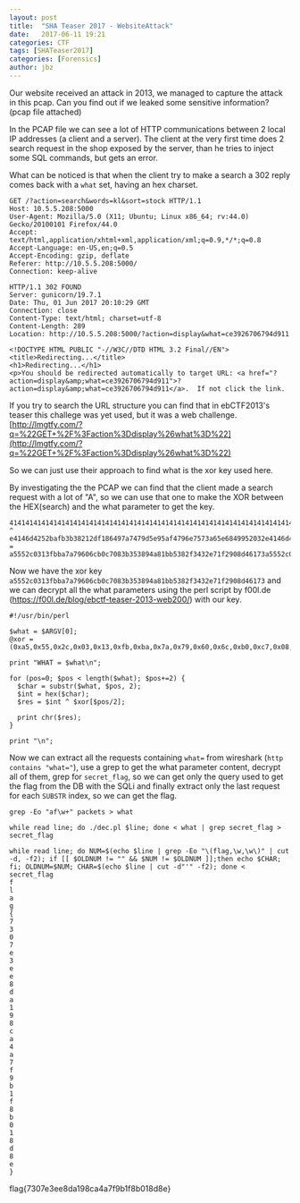 ```yaml
---
layout: post
title:  "SHA Teaser 2017 - WebsiteAttack"
date:   2017-06-11 19:21
categories: CTF
tags: [SHATeaser2017]
categories: [Forensics]
author: jbz
---
```

Our website received an attack in 2013, we managed to capture the attack in this pcap. Can you find out if we leaked some sensitive information? (pcap file attached)


In the PCAP file we can see a lot of HTTP communications between 2 local IP addresses (a client and a server).
The client at the very first time does 2 search request in the shop exposed by the server, than he tries to inject some SQL commands, but gets an error.



What can be noticed is that when the client try to make a search a 302 reply comes back with a `what` set, having an hex charset.


```
GET /?action=search&words=kl&sort=stock HTTP/1.1
Host: 10.5.5.208:5000
User-Agent: Mozilla/5.0 (X11; Ubuntu; Linux x86_64; rv:44.0) Gecko/20100101 Firefox/44.0
Accept: text/html,application/xhtml+xml,application/xml;q=0.9,*/*;q=0.8
Accept-Language: en-US,en;q=0.5
Accept-Encoding: gzip, deflate
Referer: http://10.5.5.208:5000/
Connection: keep-alive

HTTP/1.1 302 FOUND
Server: gunicorn/19.7.1
Date: Thu, 01 Jun 2017 20:10:29 GMT
Connection: close
Content-Type: text/html; charset=utf-8
Content-Length: 289
Location: http://10.5.5.208:5000/?action=display&what=ce3926706794d911

<!DOCTYPE HTML PUBLIC "-//W3C//DTD HTML 3.2 Final//EN">
<title>Redirecting...</title>
<h1>Redirecting...</h1>
<p>You should be redirected automatically to target URL: <a href="?action=display&amp;what=ce3926706794d911">?action=display&amp;what=ce3926706794d911</a>.  If not click the link.
```


If you try to search the URL structure you can find that in ebCTF2013's teaser this challege was yet used, but it was a web challenge. [http://lmgtfy.com/?q=%22GET+%2F%3Faction%3Ddisplay%26what%3D%22](http://lmgtfy.com/?q=%22GET+%2F%3Faction%3Ddisplay%26what%3D%22)

So we can just use their approach to find what is the xor key used here.

By investigating the the PCAP we can find that the client made a search request with a lot of "A", so we can use that one to make the XOR between the HEX(search) and the what parameter to get the key.


```
41414141414141414141414141414141414141414141414141414141414141414141414141414141414141414141414141414141414141414141414141414141414141414141414141414141414141414141414141414141414141414141414141414141414141414141414141414141414141414141414141414141414141414141414141414141414141414141414141 ^ e4146d4252bafb3b38212df186497a7479d5e95af4796e7573a65e6849952032e4146d4252bafb3b38212df186497a7479d5e95af4796e7573a65e6849952032e4146d4252bafb3b38212df186497a7479d5e95af4796e7573a65e6849952032e4146d4252bafb3b38212df186497a7479d5e95af4796e7573a65e6849952032e4146d4252bafb3b38212df186497a7479 = a5552c0313fbba7a79606cb0c7083b353894a81bb5382f3432e71f2908d46173a5552c0313fbba7a79606cb0c7083b353894a81bb5382f3432e71f2908d46173a5552c0313fbba7a79606cb0c7083b353894a81bb5382f3432e71f2908d46173a5552c0313fbba7a79606cb0c7083b353894a81bb5382f3432e71f2908d46173a5552c0313fbba7a79606cb0c7083b3538
```

Now we have the xor key `a5552c0313fbba7a79606cb0c7083b353894a81bb5382f3432e71f2908d46173` and we can decrypt all the what parameters using the perl script by f00l.de (https://f00l.de/blog/ebctf-teaser-2013-web200/) with our key.


```
#!/usr/bin/perl
 
$what = $ARGV[0];
@xor = (0xa5,0x55,0x2c,0x03,0x13,0xfb,0xba,0x7a,0x79,0x60,0x6c,0xb0,0xc7,0x08,0x3b,0x35,0x38,0x94,0xa8,0x1b,0xb5,0x38,0x2f,0x34,0x32,0xe7,0x1f,0x29,0x08,0xd4,0x61,0x73,0xa5,0x55,0x2c,0x03,0x13,0xfb,0xba,0x7a,0x79,0x60,0x6c,0xb0,0xc7,0x08,0x3b,0x35,0x38,0x94,0xa8,0x1b,0xb5,0x38,0x2f,0x34,0x32,0xe7,0x1f,0x29,0x08,0xd4,0x61,0x73,0xa5,0x55,0x2c,0x03,0x13,0xfb,0xba,0x7a,0x79,0x60,0x6c,0xb0,0xc7,0x08,0x3b,0x35,0x38,0x94,0xa8,0x1b,0xb5,0x38,0x2f,0x34,0x32,0xe7,0x1f,0x29,0x08,0xd4,0x61,0x73,0xa5,0x55,0x2c,0x03,0x13,0xfb,0xba,0x7a,0x79,0x60,0x6c,0xb0,0xc7,0x08,0x3b,0x35,0x38,0x94,0xa8,0x1b,0xb5,0x38,0x2f,0x34,0x32,0xe7,0x1f,0x29,0x08,0xd4,0x61,0x73);
 
print "WHAT = $what\n";
 
for (pos=0; $pos < length($what); $pos+=2) {
  $char = substr($what, $pos, 2);
  $int = hex($char);
  $res = $int ^ $xor[$pos/2];
 
  print chr($res);
}
 
print "\n";
```

Now we can extract all the requests containing `what=` from wireshark (`http contains "what="`), use a grep to get the what parameter content, decrypt all of them, grep for `secret_flag`, so we can get only the query used to get the flag from the DB with the SQLi and finally extract only the last request for each `SUBSTR` index, so we can get the flag.

```
grep -Eo "af\w+" packets > what
```

```
while read line; do ./dec.pl $line; done < what | grep secret_flag > secret_flag
```

```
while read line; do NUM=$(echo $line | grep -Eo "\(flag,\w,\w\)" | cut -d, -f2); if [[ $OLDNUM != "" && $NUM != $OLDNUM ]];then echo $CHAR; fi; OLDNUM=$NUM; CHAR=$(echo $line | cut -d"'" -f2); done < secret_flag
f
l
a
g
{
7
3
0
7
e
3
e
e
8
d
a
1
9
8
c
a
4
a
7
f
9
b
1
f
8
b
0
1
8
d
8
e
}

```

flag{7307e3ee8da198ca4a7f9b1f8b018d8e}
